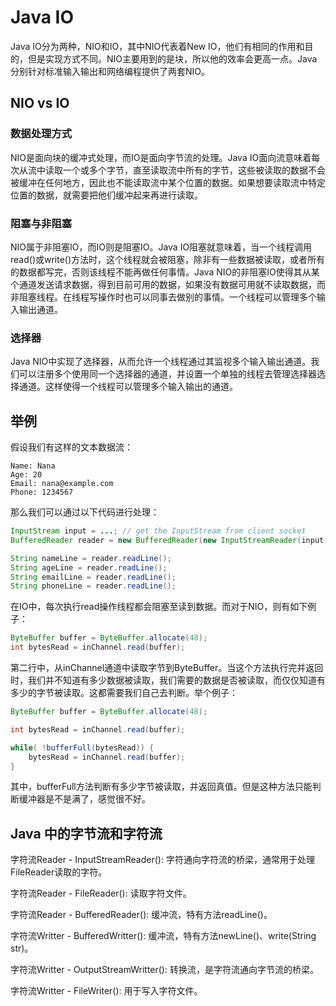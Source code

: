 # Java IO

Java IO分为两种，NIO和IO，其中NIO代表着New IO，他们有相同的作用和目的，但是实现方式不同。NIO主要用到的是块，所以他的效率会更高一点。Java分别针对标准输入输出和网络编程提供了两套NIO。

## NIO vs IO

### 数据处理方式

NIO是面向块的缓冲式处理，而IO是面向字节流的处理。Java IO面向流意味着每次从流中读取一个或多个字节，直至读取流中所有的字节，这些被读取的数据不会被缓冲在任何地方，因此也不能读取流中某个位置的数据。如果想要读取流中特定位置的数据，就需要把他们缓冲起来再进行读取。

### 阻塞与非阻塞

NIO属于非阻塞IO，而IO则是阻塞IO。Java IO阻塞就意味着，当一个线程调用read\(\)或write\(\)方法时，这个线程就会被阻塞，除非有一些数据被读取，或者所有的数据都写完，否则该线程不能再做任何事情。Java NIO的非阻塞IO使得其从某个通道发送请求数据，得到目前可用的数据，如果没有数据可用就不读取数据，而非阻塞线程。在线程写操作时也可以同事去做别的事情。一个线程可以管理多个输入输出通道。

### 选择器

Java NIO中实现了选择器，从而允许一个线程通过其监视多个输入输出通道。我们可以注册多个使用同一个选择器的通道，并设置一个单独的线程去管理选择器选择通道。这样使得一个线程可以管理多个输入输出的通道。

## 举例

假设我们有这样的文本数据流：

```
Name: Nana
Age: 20
Email: nana@example.com
Phone: 1234567
```

那么我们可以通过以下代码进行处理：

```java
InputStream input = ...; // get the InputStream from client socket
BufferedReader reader = new BufferedReader(new InputStreamReader(input));

String nameLine = reader.readLine();
String ageLine = reader.readLine();
String emailLine = reader.readLine();
String phoneLine = reader.readLine();
```

在IO中，每次执行read操作线程都会阻塞至读到数据。而对于NIO，则有如下例子：

```java
ByteBuffer buffer = ByteBuffer.allocate(48);
int bytesRead = inChannel.read(buffer);
```

第二行中，从inChannel通道中读取字节到ByteBuffer。当这个方法执行完并返回时，我们并不知道有多少数据被读取，我们需要的数据是否被读取，而仅仅知道有多少的字节被读取。这都需要我们自己去判断。举个例子：

```java
ByteBuffer buffer = ByteBuffer.allocate(48);

int bytesRead = inChannel.read(buffer);

while( !bufferFull(bytesRead)) {
    bytesRead = inChannel.read(buffer);
}
```

其中，bufferFull方法判断有多少字节被读取，并返回真值。但是这种方法只能判断缓冲器是不是满了，感觉很不好。

## Java 中的字节流和字符流

字符流Reader - InputStreamReader\(\): 字符通向字符流的桥梁，通常用于处理FileReader读取的字符。

字符流Reader - FileReader\(\): 读取字符文件。

字符流Reader - BufferedReader\(\): 缓冲流，特有方法readLine\(\)。

字符流Writter - BufferedWritter\(\): 缓冲流，特有方法newLine\(\)、write\(String str\)。

字符流Writter - OutputStreamWritter\(\): 转换流，是字符流通向字节流的桥梁。

字符流Writter - FileWriter\(\): 用于写入字符文件。



